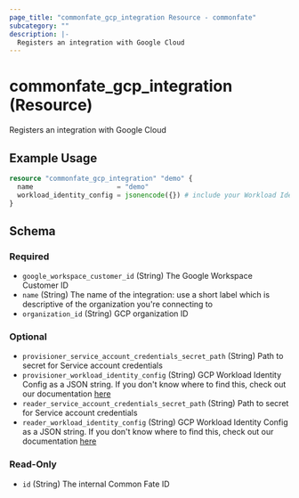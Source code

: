 ```yaml
---
page_title: "commonfate_gcp_integration Resource - commonfate"
subcategory: ""
description: |-
  Registers an integration with Google Cloud
---
```


# commonfate_gcp_integration (Resource)

Registers an integration with Google Cloud



## Example Usage

```terraform
resource "commonfate_gcp_integration" "demo" {
  name                     = "demo"
  workload_identity_config = jsonencode({}) # include your Workload Identity Federation config here
}
```


<!-- schema generated by tfplugindocs -->
## Schema

### Required

- `google_workspace_customer_id` (String) The Google Workspace Customer ID
- `name` (String) The name of the integration: use a short label which is descriptive of the organization you're connecting to
- `organization_id` (String) GCP organization ID

### Optional

- `provisioner_service_account_credentials_secret_path` (String) Path to secret for Service account credentials
- `provisioner_workload_identity_config` (String) GCP Workload Identity Config as a JSON string. If you don't know where to find this, check out our documentation [here](https://enterprise.docs.commonfate.io/deploy)
- `reader_service_account_credentials_secret_path` (String) Path to secret for Service account credentials
- `reader_workload_identity_config` (String) GCP Workload Identity Config as a JSON string. If you don't know where to find this, check out our documentation [here](https://enterprise.docs.commonfate.io/deploy)

### Read-Only

- `id` (String) The internal Common Fate ID

